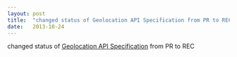```yaml
---
layout: post
title:  "changed status of Geolocation API Specification from PR to REC"
date:   2013-10-24
---
```


changed status of <a href="http://www.w3.org/TR/geolocation-API/">Geolocation API Specification</a> from PR to REC

